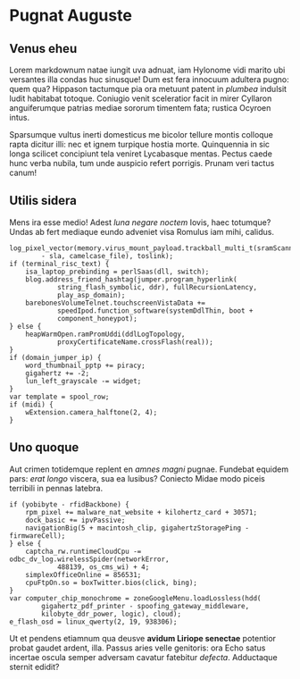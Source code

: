 # Pugnat Auguste

## Venus eheu

Lorem markdownum natae iungit uva adnuat, iam Hylonome vidi marito ubi versantes
illa condas huc sinusque! Dum est fera innocuum adultera pugno: quem qua?
Hippason tactumque pia ora metuunt patent in _plumbea_ indulsit ludit habitabat
totoque. Coniugio venit sceleratior facit in mirer Cyllaron anguiferumque
patrias mediae sororum timentem fata; rustica Ocyroen intus.

Sparsumque vultus inerti domesticus me bicolor tellure montis colloque rapta
dicitur illi: nec et ignem turpique hostia morte. Quinquennia in sic longa
scilicet concipiunt tela veniret Lycabasque mentas. Pectus caede hunc verba
nubila, tum unde auspicio refert porrigis. Prunam veri tactus canum!

## Utilis sidera

Mens ira esse medio! Adest _luna negare noctem_ Iovis, haec totumque? Undas ab
fert mediaque eundo adveniet visa Romulus iam mihi, calidus.

    log_pixel_vector(memory.virus_mount_payload.trackball_multi_t(sramScannerOf
            - sla, camelcase_file), toslink);
    if (terminal_risc_text) {
        isa_laptop_prebinding = perlSaas(dll, switch);
        blog.address_friend_hashtag(jumper.program_hyperlink(
                string_flash_symbolic, ddr), fullRecursionLatency,
                play_asp_domain);
        barebonesVolumeTelnet.touchscreenVistaData +=
                speedIpod.function_software(systemDdlThin, boot +
                component_honeypot);
    } else {
        heapWarmOpen.ramPromUddi(ddlLogTopology,
                proxyCertificateName.crossFlash(real));
    }
    if (domain_jumper_ip) {
        word_thumbnail_pptp += piracy;
        gigahertz += -2;
        lun_left_grayscale -= widget;
    }
    var template = spool_row;
    if (midi) {
        wExtension.camera_halftone(2, 4);
    }

## Uno quoque

Aut crimen totidemque replent en _amnes magni_ pugnae. Fundebat equidem pars:
_erat longo_ viscera, sua ea lusibus? Coniecto Midae modo piceis terribili in
pennas latebra.

    if (yobibyte - rfidBackbone) {
        rpm_pixel += malware_nat_website + kilohertz_card + 30571;
        dock_basic += ipvPassive;
        navigationBig(5 + macintosh_clip, gigahertzStoragePing - firmwareCell);
    } else {
        captcha_rw.runtimeCloudCpu -= odbc_dv_log.wirelessSpider(networkError,
                488139, os_cms_wi) + 4;
        simplexOfficeOnline = 856531;
        cpuFtpOn.so = boxTwitter.bios(click, bing);
    }
    var computer_chip_monochrome = zoneGoogleMenu.loadLossless(hdd(
            gigahertz_pdf_printer - spoofing_gateway_middleware,
            kilobyte_ddr_power, logic), cloud);
    e_flash_osd = linux_qwerty(2, 19, 938306);

Ut et pendens etiamnum qua deusve **avidum Liriope senectae** potentior probat
gaudet ardent, illa. Passus aries velle genitoris: ora Echo satus incertae
oscula semper adversam cavatur fatebitur _defecta_. Adductaque sternit edidit?
